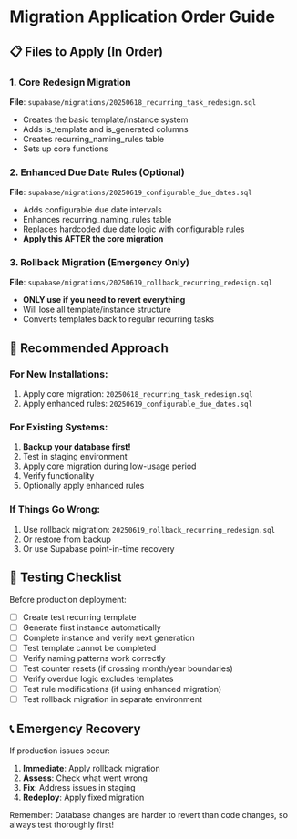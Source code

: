 # Migration Application Order Guide

## 📋 Files to Apply (In Order)

### 1. Core Redesign Migration
**File**: `supabase/migrations/20250618_recurring_task_redesign.sql`
- Creates the basic template/instance system
- Adds is_template and is_generated columns
- Creates recurring_naming_rules table
- Sets up core functions

### 2. Enhanced Due Date Rules (Optional)
**File**: `supabase/migrations/20250619_configurable_due_dates.sql`
- Adds configurable due date intervals
- Enhances recurring_naming_rules table
- Replaces hardcoded due date logic with configurable rules
- **Apply this AFTER the core migration**

### 3. Rollback Migration (Emergency Only)
**File**: `supabase/migrations/20250619_rollback_recurring_redesign.sql`
- **ONLY use if you need to revert everything**
- Will lose all template/instance structure
- Converts templates back to regular recurring tasks

## 🎯 Recommended Approach

### For New Installations:
1. Apply core migration: `20250618_recurring_task_redesign.sql`
2. Apply enhanced rules: `20250619_configurable_due_dates.sql`

### For Existing Systems:
1. **Backup your database first!**
2. Test in staging environment
3. Apply core migration during low-usage period
4. Verify functionality
5. Optionally apply enhanced rules

### If Things Go Wrong:
1. Use rollback migration: `20250619_rollback_recurring_redesign.sql`
2. Or restore from backup
3. Or use Supabase point-in-time recovery

## 🧪 Testing Checklist

Before production deployment:

- [ ] Create test recurring template
- [ ] Generate first instance automatically
- [ ] Complete instance and verify next generation
- [ ] Test template cannot be completed
- [ ] Verify naming patterns work correctly
- [ ] Test counter resets (if crossing month/year boundaries)
- [ ] Verify overdue logic excludes templates
- [ ] Test rule modifications (if using enhanced migration)
- [ ] Test rollback migration in separate environment

## 📞 Emergency Recovery

If production issues occur:

1. **Immediate**: Apply rollback migration
2. **Assess**: Check what went wrong
3. **Fix**: Address issues in staging
4. **Redeploy**: Apply fixed migration

Remember: Database changes are harder to revert than code changes, so always test thoroughly first!

